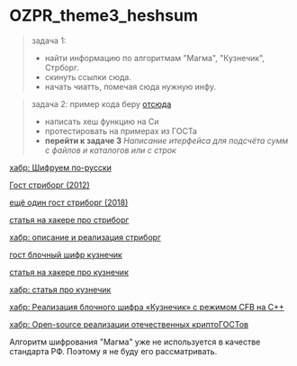 # OZPR_theme3_heshsum

> задача 1:
>  * найти информацию по алгоритмам "Магма", "Кузнечик", Стрборг.
>  * скинуть ссылки сюда.
>  * начать чиатть, помечая сюда нужную инфу.

> задача 2:
> пример кода беру [отсюда](https://xakep.ru/2016/07/20/hash-gost-34-11-2012/)
> * написать хеш функцию на Си
> * протестировать на примерах из ГОСТа
> * **перейти к задаче 3** *Написание итерфейса для подсчёта сумм с файлов и каталогов или с строк*

[хабр: Шифруем по-русски](https://habr.com/ru/post/530816/)

[Гост стриборг (2012)](https://docs.cntd.ru/document/1200095035)

[ещё один гост стриборг (2018)](https://docs.cntd.ru/document/1200161707)

[статья на хакере про стриборг](https://xakep.ru/2016/07/20/hash-gost-34-11-2012/)

[хабр: описание и реализация стриборг](https://habr.com/ru/post/188152/)


[гост блочный шифр кузнечик](https://docs.cntd.ru/document/1200161708)

[статья на хакере про кузнечик](https://xakep.ru/2017/02/02/working-with-grasshopper/)

[хабр: статья про кузнечик](https://habr.com/ru/post/459004/)

[хабр: Реализация блочного шифра «Кузнечик» с режимом CFB на С++](https://habr.com/ru/post/313932/)

[хабр: Open-source реализации отечественных криптоГОСТов](https://habr.com/ru/post/273055/)

Алгоритм шифрования "Магма" уже не используется в качестве стандарта РФ. Поэтому я не буду его рассматривать.
